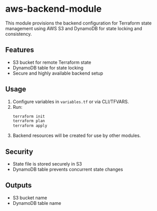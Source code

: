 # aws-backend-module

This module provisions the backend configuration for Terraform state management using AWS S3 and DynamoDB for state locking and consistency.

## Features
- S3 bucket for remote Terraform state
- DynamoDB table for state locking
- Secure and highly available backend setup

## Usage
1. Configure variables in `variables.tf` or via CLI/TFVARS.
2. Run:
   ```sh
   terraform init
   terraform plan
   terraform apply
   ```
3. Backend resources will be created for use by other modules.

## Security
- State file is stored securely in S3
- DynamoDB table prevents concurrent state changes

## Outputs
- S3 bucket name
- DynamoDB table name
